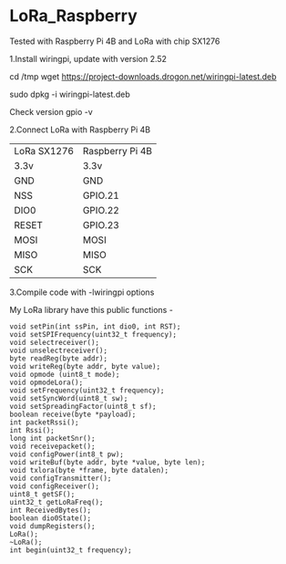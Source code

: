 # LoRa_Raspberry
Tested with Raspberry Pi 4B and LoRa with chip SX1276

1.Install wiringpi, update with version 2.52

cd /tmp
wget https://project-downloads.drogon.net/wiringpi-latest.deb

sudo dpkg -i wiringpi-latest.deb

Check version
gpio -v

2.Connect LoRa with Raspberry Pi 4B
<table>
	<tr>
		<td>LoRa SX1276</td><td>Raspberry Pi 4B</td>
	</tr>
	<tr>
		<td>3.3v</td><td>3.3v</td>
	</tr>
	<tr>
		<td>GND</td><td>GND</td>
	</tr>
	<tr>
		<td>NSS</td><td>GPIO.21</td>
	</tr>
	<tr>
		<td>DIO0</td><td>GPIO.22</td>
	</tr>
	<tr>
		<td>RESET</td><td>GPIO.23</td>
	</tr>
	<tr>
		<td>MOSI</td><td>MOSI</td>
	</tr>
	<tr>
		<td>MISO</td><td>MISO</td>
	</tr>
	<tr>
		<td>SCK</td><td>SCK</td>
	</tr>
</table>

3.Compile code with -lwiringpi options


My LoRa library have this public functions -

	void setPin(int ssPin, int dio0, int RST);
	void setSPIFrequency(uint32_t frequency);
	void selectreceiver();
	void unselectreceiver();
	byte readReg(byte addr);
	void writeReg(byte addr, byte value);
	void opmode (uint8_t mode);
	void opmodeLora();
	void setFrequency(uint32_t frequency);
	void setSyncWord(uint8_t sw);
	void setSpreadingFactor(uint8_t sf);
	boolean receive(byte *payload);
	int packetRssi();
	int Rssi();
	long int packetSnr();
	void receivepacket();
	void configPower(int8_t pw);
	void writeBuf(byte addr, byte *value, byte len);
	void txlora(byte *frame, byte datalen);
	void configTransmitter();
	void configReceiver();
	uint8_t getSF();
	uint32_t getLoRaFreq();
	int ReceivedBytes();
	boolean dio0State();
	void dumpRegisters();
	LoRa();
	~LoRa();
	int begin(uint32_t frequency);
